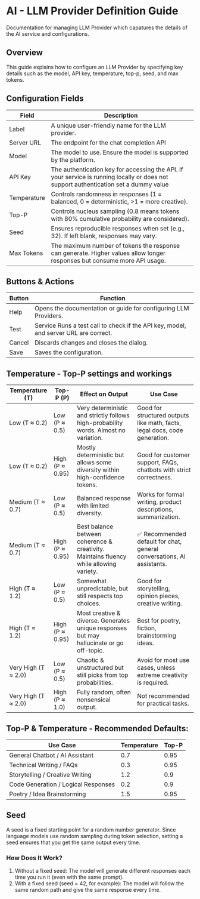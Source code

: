 # AI - LLM Provider Definition Guide
Documentation for managing LLM Provider which capatures the details of the AI service and configurations.

## Overview
This guide explains how to configure an LLM Provider by specifying key details such as the model, API key, temperature, top-p, seed, and max tokens.

## Configuration Fields

| Field	| Description |
|-------|-------------|
| Label | A unique user-friendly name for the LLM provider. |
| Server URL | The endpoint for the chat completion API |
| Model | The model to use. Ensure the model is supported by the platform. |
| API Key | The authentication key for accessing the API. If your service is running locally or does not support authentication set a dummy value |
| Temperature | Controls randomness in responses (1 = balanced, 0 = deterministic, >1 = more creative). |
| Top-P | Controls nucleus sampling (0.8 means tokens with 80% cumulative probability are considered). |
| Seed | Ensures reproducible responses when set (e.g., 32). If left blank, responses may vary. |
| Max Tokens | The maximum number of tokens the response can generate. Higher values allow longer responses but consume more API usage. |

## Buttons & Actions
| Button	| Function |
|-------|-------------|
|Help	| Opens the documentation or guide for configuring LLM Providers. |
|Test | Service	Runs a test call to check if the API key, model, and server URL are correct. |
|Cancel	| Discards changes and closes the dialog. |
|Save	| Saves the configuration.|

## Temperature - Top-P settings and workings

| Temperature (T)	| Top-P (P)	| Effect on Output	| Use Case |
|-------|-------------|-------|-------------|
| Low (T ≈ 0.2)	| Low (P ≈ 0.5)	| Very deterministic and strictly follows high-probability words. Almost no variation.	| Good for structured outputs like math, facts, legal docs, code generation.| 
| Low (T ≈ 0.2)	| High (P ≈ 0.95)	| Mostly deterministic but allows some diversity within high-confidence tokens.	| Good for customer support, FAQs, chatbots with strict correctness.| 
| Medium (T ≈ 0.7)	| Low (P ≈ 0.5)	| Balanced response with limited diversity.	| Works for formal writing, product descriptions, summarization.| 
| Medium (T ≈ 0.7)	| High (P ≈ 0.95)	| Best balance between coherence & creativity. Maintains fluency while allowing variety.	| ✅ Recommended default for chat, general conversations, AI assistants.| 
| High (T ≈ 1.2)	| Low (P ≈ 0.5)	| Somewhat unpredictable, but still respects top choices.	| Good for storytelling, opinion pieces, creative writing.| 
| High (T ≈ 1.2)	| High (P ≈ 0.95)	| Most creative & diverse. Generates unique responses but may hallucinate or go off-topic.	| Best for poetry, fiction, brainstorming ideas.| 
| Very High (T ≈ 2.0)	| Low (P ≈ 0.5)	| Chaotic & unstructured but still picks from top probabilities.	| Avoid for most use cases, unless extreme creativity is required.| 
| Very High (T ≈ 2.0)	| High (P ≈ 1.0)	| Fully random, often nonsensical output.| 	Not recommended for practical tasks.| 

## Top-P & Temperature - Recommended Defaults:
| Use Case	| Temperature	| Top-P |
|-------|-------------|-------|
| General Chatbot / AI Assistant	| 0.7	| 0.95| 
| Technical Writing / FAQs	| 0.3	| 0.95| 
| Storytelling / Creative Writing	| 1.2	| 0.9| 
| Code Generation / Logical Responses	| 0.2	| 0.9| 
| Poetry / Idea Brainstorming	| 1.5	| 0.95| 

## Seed

A seed is a fixed starting point for a random number generator. Since language models use random sampling during token selection, setting a seed ensures that you get the same output every time.

### How Does It Work?
1. Without a fixed seed: The model will generate different responses each time you run it (even with the same prompt).
2. With a fixed seed (seed = 42, for example): The model will follow the same random path and give the same response every time.

